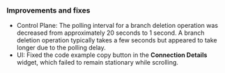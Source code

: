 ### Improvements and fixes

- Control Plane: The polling interval for a branch deletion operation was decreased from approximately 20 seconds to 1 second. A branch deletion operation typically takes a few seconds but appeared to take longer due to the polling delay.
- UI: Fixed the code example copy button in the **Connection Details** widget, which failed to remain stationary while scrolling.
